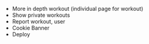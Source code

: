 - More in depth workout (individual page for workout)
- Show private workouts
- Report workout, user
- Cookie Banner
- Deploy
